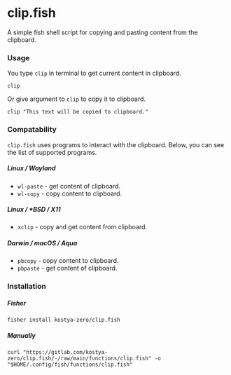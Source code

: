# clip.fish
A simple fish shell script for copying and pasting content from the clipboard.

### Usage

You type `clip` in terminal to get current content in clipboard.
```shell
clip
```

Or give argument to `clip` to copy it to clipboard.

```shell
clip "This text will be copied to clipboard." 
```

### Compatability

`clip.fish` uses programs to interact with the clipboard. Below, you can see the list of supported programs.

##### Linux / Wayland
- `wl-paste` - get content of clipboard.
- `wl-copy` - copy content to clipboard.

##### Linux / *BSD / X11

- `xclip` - copy and get content from clipboard.

##### Darwin / macOS / Aqua

- `pbcopy` - copy content to clipboard.
- `pbpaste` - get content of clipboard.

### Installation

##### Fisher

```shell
fisher install kostya-zero/clip.fish
```

##### Manually

```shell
curl "https://gitlab.com/kostya-zero/clip.fish/-/raw/main/functions/clip.fish" -o "$HOME/.config/fish/functions/clip.fish"
```
